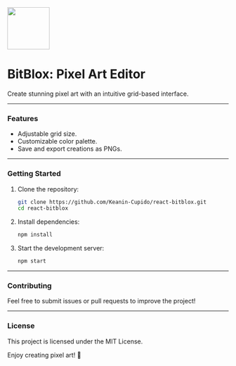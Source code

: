 <img src="https://github.com/user-attachments/assets/c19c9b50-d1b2-4265-8a45-a4ffb917769c" width="96" color="white">

# **BitBlox: Pixel Art Editor**  

Create stunning pixel art with an intuitive grid-based interface.  

---

### **Features**  
- Adjustable grid size.  
- Customizable color palette.  
- Save and export creations as PNGs.  

---

### **Getting Started**  
1. Clone the repository:  
   ```bash
   git clone https://github.com/Keanin-Cupido/react-bitblox.git
   cd react-bitblox
   ```
2. Install dependencies:  
   ```bash
   npm install
   ```
3. Start the development server:  
   ```bash
   npm start
   ```

---

### **Contributing**  
Feel free to submit issues or pull requests to improve the project!  

---

### **License**  
This project is licensed under the MIT License.  

Enjoy creating pixel art! 🎨
